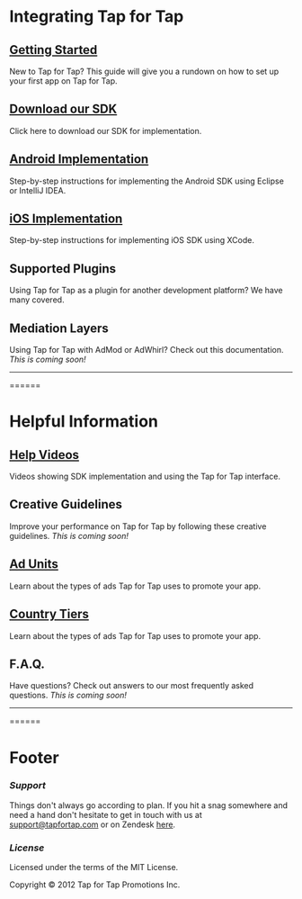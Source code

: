 # Integrating Tap for Tap #

## [Getting Started](http://tapfortap.github.com/GettingStarted) ##
New to Tap for Tap? This guide will give you a rundown on how to set up your first app on Tap for Tap.

## [Download our SDK](https://github.com/tapfortap/Documentation/zipball/master) ##
Click here to download our SDK for implementation.

## [Android Implementation](http://tapfortap.github.com/Android) ##
Step-by-step instructions for implementing the Android SDK using Eclipse or IntelliJ IDEA.

## [iOS Implementation](http://tapfortap.github.com/iOS) ##
Step-by-step instructions for implementing iOS SDK using XCode.

## Supported Plugins ##
Using Tap for Tap as a plugin for another development platform?  We have many covered.

## Mediation Layers ##
Using Tap for Tap with AdMod or AdWhirl? Check out this documentation.
*This is coming soon!*

___
======
# Helpful Information #

## [Help Videos](http://tapfortap.github.com/HelpVideos) ##
Videos showing SDK implementation and using the Tap for Tap interface.

## Creative Guidelines ##
Improve your performance on Tap for Tap by following these creative guidelines.
*This is coming soon!*

## [Ad Units](http://tapfortap.github.com/AdUnits) ##
Learn about the types of ads Tap for Tap uses to promote your app.

## [Country Tiers](http://tapfortap.github.com/CountryTiers) ##
Learn about the types of ads Tap for Tap uses to promote your app.

## F.A.Q. ##
Have questions? Check out answers to our most frequently asked questions.
*This is coming soon!*

___
======
# Footer #

### *Support* ###
Things don't always go according to plan. If you hit a snag somewhere and need a hand don't hesitate to get in touch with us at [support@tapfortap.com](mailto:support@tapfortap.com) or on Zendesk [here](https://tapfortap.zendesk.com/anonymous_requests/new).

### *License* ###
Licensed under the terms of the MIT License.

Copyright &copy; 2012 Tap for Tap Promotions Inc.

